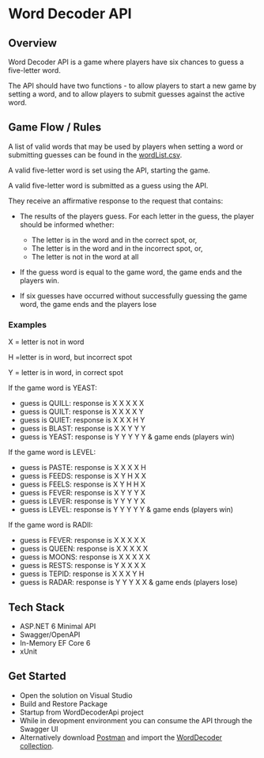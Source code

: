 ﻿# Word Decoder API

## Overview

Word Decoder API is a game where players have six chances to guess a five-letter word.

The API should have two functions - to allow players to start a new game by setting a word, and to allow players to submit guesses against the active word.

## Game Flow / Rules

A list of valid words that may be used by players when setting a word or submitting guesses can be found in the [wordList.csv](Data/wordList.csv).

A valid five-letter word is set using the API, starting the game.

A valid five-letter word is submitted as a guess using the API.

They receive an affirmative response to the request that contains:
- The results of the players guess. For each letter in the guess, the player should be informed whether:
    - The letter is in the word and in the correct spot, or,
    - The letter is in the word and in the incorrect spot, or,
    - The letter is not in the word at all

- If the guess word is equal to the game word, the game ends and the players win.
- If six guesses have occurred without successfully guessing the game word, the game ends and the players lose

### Examples

X = letter is not in word

H =letter is in word, but incorrect spot

Y = letter is in word, in correct spot

If the game word is YEAST:
- guess is QUILL: response is X X X X X
- guess is QUILT: response is X X X X Y
- guess is QUIET: response is X X X H Y
- guess is BLAST: response is X X Y Y Y
- guess is YEAST: response is Y Y Y Y Y & game ends (players win)

If the game word is LEVEL:
- guess is PASTE: response is X X X X H
- guess is FEEDS: response is X Y H X X
- guess is FEELS: response is X Y H H X
- guess is FEVER: response is X Y Y Y X
- guess is LEVER: response is Y Y Y Y X
- guess is LEVEL: response is Y Y Y Y Y & game ends (players win)

If the game word is RADII:
- guess is FEVER: response is X X X X X
- guess is QUEEN: response is X X X X X
- guess is MOONS: response is X X X X X
- guess is RESTS: response is Y X X X X
- guess is TEPID: response is X X X Y H
- guess is RADAR: response is Y Y Y X X & game ends (players lose)

## Tech Stack

- ASP.NET 6 Minimal API
- Swagger/OpenAPI
- In-Memory EF Core 6
- xUnit

## Get Started

- Open the solution on Visual Studio
- Build and Restore Package
- Startup from WordDecoderApi project
- While in devopment environment you can consume the API through the Swagger UI
- Alternatively download [Postman](https://www.postman.com/downloads/) and import the [WordDecoder collection](WordDecoder.postman_collection.json).